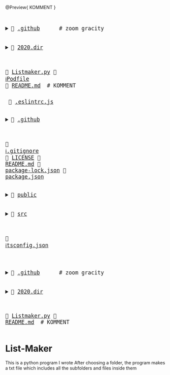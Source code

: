 
@Preview{ KOMMENT }
<big><pre>
<details><summary>📂 <a href="./.github">.github</a>      <span># zoom gracity</span>
</summary><blockquote><details><summary>📂 <a href="./.github/workflows">workflows</a> 
</summary><blockquote>📄 <a href="./.github/workflows/pythonpackage.yml">pythonpackage.yml</a> </blockquote></details></blockquote></details>

<details><summary>📂 <a href="./2020.dir">2020.dir</a> 
</summary><blockquote>📄 <a href="./2020.dir/abc.txt">abc.txt</a> </blockquote></details>

📄 <a href="./Listmaker.py">Listmaker.py</a> 
📄 <a href="https://guides.cocoapods.org/using/the-podfile.html">ℹ️</a><a href="./Podfile">Podfile</a> 
📄 <a href="./README.md">README.md</a>    <span> # KOMMENT</span>
</pre></big>

<big><pre>
📜 <a href="./.eslintrc.js">.eslintrc.js</a> 
<details><summary>📂 <a href="./.github">.github</a> 
</summary><blockquote>📄 <a href="./.github/FUNDING.yml">FUNDING.yml</a> </blockquote></details>

📜 <a href="https://git-scm.com/docs/gitignore">ℹ️</a><a href="./.gitignore">.gitignore</a> 
📄 <a href="./LICENSE">LICENSE</a> 
📄 <a href="./README.md">README.md</a> 
📄 <a href="./package-lock.json">package-lock.json</a> 
📄 <a href="./package.json">package.json</a> 
<details><summary>📂 <a href="./public">public</a> 
</summary><blockquote>📄 <a href="./public/favicon.ico">favicon.ico</a> 
📄 <a href="./public/index.html">index.html</a> </blockquote></details>

<details><summary>📂 <a href="./src">src</a> 
</summary><blockquote>📄 <a href="./src/App.tsx">App.tsx</a> 
<details><summary>📂 <a href="./src/components">components</a> 
</summary><blockquote>📄 <a href="./src/components/BadgesSection.tsx">BadgesSection.tsx</a> 
📄 <a href="./src/components/CommentSection.tsx">CommentSection.tsx</a> 
📄 <a href="./src/components/MarkdownDisplay.tsx">MarkdownDisplay.tsx</a> 
📄 <a href="./src/components/MarkdownDisplayLine.tsx">MarkdownDisplayLine.tsx</a> 
📄 <a href="./src/components/URLBox.tsx">URLBox.tsx</a> 
<details><summary>📂 <a href="./src/components/reusable">reusable</a> 
</summary><blockquote>📄 <a href="./src/components/reusable/Card.tsx">Card.tsx</a> 
📄 <a href="./src/components/reusable/CenteredCol.tsx">CenteredCol.tsx</a> 
📄 <a href="./src/components/reusable/CustomButton.tsx">CustomButton.tsx</a> 
📄 <a href="./src/components/reusable/CustomSecondaryButton.tsx">CustomSecondaryButton.tsx</a> 
📄 <a href="./src/components/reusable/Input.tsx">Input.tsx</a> 
📄 <a href="./src/components/reusable/TextArea.tsx">TextArea.tsx</a> </blockquote></details></blockquote></details>

<details><summary>📂 <a href="./src/images">images</a> 
</summary><blockquote>📄 <a href="./src/images/Demo.gif">Demo.gif</a> </blockquote></details>

📄 <a href="./src/index.css">index.css</a> 
📄 <a href="./src/index.tsx">index.tsx</a> 
📄 <a href="./src/react-app-env.d.ts">react-app-env.d.ts</a> 
<details><summary>📂 <a href="./src/tree">tree</a> 
</summary><blockquote>📄 <a href="./src/tree/constants.ts">constants.ts</a> 
📄 <a href="./src/tree/index.ts">index.ts</a> 
📄 <a href="./src/tree/languageWebsites.ts">languageWebsites.ts</a> 
📄 <a href="./src/tree/types.ts">types.ts</a> </blockquote></details>

<details><summary>📂 <a href="./src/utils">utils</a> 
</summary><blockquote>📄 <a href="./src/utils/Switch.tsx">Switch.tsx</a> 
<details><summary>📂 <a href="./src/utils/createNpmFormatting">createNpmFormatting</a> 
</summary><blockquote>📄 <a href="./src/utils/createNpmFormatting/createNpmFormatting.ts">createNpmFormatting.ts</a> 
📄 <a href="./src/utils/createNpmFormatting/createNpmFormattingTest.ts">createNpmFormattingTest.ts</a> </blockquote></details>

📄 <a href="./src/utils/deepCopyFunction.ts">deepCopyFunction.ts</a> 
<details><summary>📂 <a href="./src/utils/deleteFileFromPath">deleteFileFromPath</a> 
</summary><blockquote>📄 <a href="./src/utils/deleteFileFromPath/deleteFileFromPath.ts">deleteFileFromPath.ts</a> 
📄 <a href="./src/utils/deleteFileFromPath/deleteFileFromPathTest.ts">deleteFileFromPathTest.ts</a> </blockquote></details>

📄 <a href="./src/utils/extractString.ts">extractString.ts</a> 
📄 <a href="./src/utils/filterChange.ts">filterChange.ts</a> 
<details><summary>📂 <a href="./src/utils/formatLanguages">formatLanguages</a> 
</summary><blockquote>📄 <a href="./src/utils/formatLanguages/formatLanguages.ts">formatLanguages.ts</a> 
📄 <a href="./src/utils/formatLanguages/formatLanguagesTest.ts">formatLanguagesTest.ts</a> </blockquote></details>

📄 <a href="./src/utils/generateCoreTest.ts">generateCoreTest.ts</a> 
<details><summary>📂 <a href="./src/utils/generateMarkDownTree">generateMarkDownTree</a> 
</summary><blockquote>📄 <a href="./src/utils/generateMarkDownTree/generateMarkDownTree.ts">generateMarkDownTree.ts</a> 
📄 <a href="./src/utils/generateMarkDownTree/generateMarkDownTreeTest.ts">generateMarkDownTreeTest.ts</a> </blockquote></details>

<details><summary>📂 <a href="./src/utils/getAutoGeneratedCommentForPath">getAutoGeneratedCommentForPath</a> 
</summary><blockquote>📄 <a href="./src/utils/getAutoGeneratedCommentForPath/getAutoGeneratedCommentForPath.ts">getAutoGeneratedCommentForPath.ts</a> 
📄 <a href="./src/utils/getAutoGeneratedCommentForPath/getAutoGeneratedCommentForPathtest.ts">getAutoGeneratedCommentForPathtest.ts</a> </blockquote></details>

📄 <a href="./src/utils/getBuiltinComment.ts">getBuiltinComment.ts</a>           <span> # ";
const END_OF_FILE_COMMENT_PATTERN =</span>
<details><summary>📂 <a href="./src/utils/getCopyToClipboardContents">getCopyToClipboardContents</a> 
</summary><blockquote>📄 <a href="./src/utils/getCopyToClipboardContents/getCopyToClipboardContents.ts">getCopyToClipboardContents.ts</a> 
📄 <a href="./src/utils/getCopyToClipboardContents/getCopyToClipboardContentsTest.ts">getCopyToClipboardContentsTest.ts</a> </blockquote></details>

📄 <a href="./src/utils/getCoreFromTree.ts">getCoreFromTree.ts</a> 
<details><summary>📂 <a href="./src/utils/getFileIconFromFileType">getFileIconFromFileType</a> 
</summary><blockquote>📄 <a href="./src/utils/getFileIconFromFileType/getFileIconFromFileType.ts">getFileIconFromFileType.ts</a> 
📄 <a href="./src/utils/getFileIconFromFileType/getFileIconFromFileTypeTest.ts">getFileIconFromFileTypeTest.ts</a> </blockquote></details>

<details><summary>📂 <a href="./src/utils/getFileTypeFromPath">getFileTypeFromPath</a> 
</summary><blockquote>📄 <a href="./src/utils/getFileTypeFromPath/getFileTypeFromPath.ts">getFileTypeFromPath.ts</a> 
📄 <a href="./src/utils/getFileTypeFromPath/getFileTypeFromPathTest.ts">getFileTypeFromPathTest.ts</a> </blockquote></details>

<details><summary>📂 <a href="./src/utils/getHyperLinkFromPath">getHyperLinkFromPath</a> 
</summary><blockquote>📄 <a href="./src/utils/getHyperLinkFromPath/getHyperLinkFromPath.ts">getHyperLinkFromPath.ts</a> 
📄 <a href="./src/utils/getHyperLinkFromPath/getHyperLinkFromPathtest.ts">getHyperLinkFromPathtest.ts</a> </blockquote></details>

<details><summary>📂 <a href="./src/utils/getLargestFileNameLengthInPath">getLargestFileNameLengthInPath</a> 
</summary><blockquote>📄 <a href="./src/utils/getLargestFileNameLengthInPath/getLargestFileNameLengthInLevel.ts">getLargestFileNameLengthInLevel.ts</a> 
📄 <a href="./src/utils/getLargestFileNameLengthInPath/getLargestFileNameLengthInLevelTest.ts">getLargestFileNameLengthInLevelTest.ts</a> </blockquote></details>

<details><summary>📂 <a href="./src/utils/getOwnerAndRepoFromUrl">getOwnerAndRepoFromUrl</a> 
</summary><blockquote>📄 <a href="./src/utils/getOwnerAndRepoFromUrl/getOwnerAndRepoFromUrl.ts">getOwnerAndRepoFromUrl.ts</a> 
📄 <a href="./src/utils/getOwnerAndRepoFromUrl/getOwnerAndRepoFromUrlTest.ts">getOwnerAndRepoFromUrlTest.ts</a> </blockquote></details>

📄 <a href="./src/utils/getPreviousTree.ts">getPreviousTree.ts</a> 
📄 <a href="./src/utils/getWebsiteForLanguage.ts">getWebsiteForLanguage.ts</a> 
<details><summary>📂 <a href="./src/utils/repoToBadge">repoToBadge</a> 
</summary><blockquote>📄 <a href="./src/utils/repoToBadge/repoToBadge.ts">repoToBadge.ts</a> 
📄 <a href="./src/utils/repoToBadge/repoToBadgeTest.ts">repoToBadgeTest.ts</a> </blockquote></details>

<details><summary>📂 <a href="./src/utils/selectFoldersOnly">selectFoldersOnly</a> 
</summary><blockquote>📄 <a href="./src/utils/selectFoldersOnly/selectFoldersOnly.ts">selectFoldersOnly.ts</a> 
📄 <a href="./src/utils/selectFoldersOnly/selectFoldersOnlyTest.ts">selectFoldersOnlyTest.ts</a> </blockquote></details>

<details><summary>📂 <a href="./src/utils/selectRootCores">selectRootCores</a> 
</summary><blockquote>📄 <a href="./src/utils/selectRootCores/SelectRootCoresTest.ts">SelectRootCoresTest.ts</a> 
📄 <a href="./src/utils/selectRootCores/selectRootCores.ts">selectRootCores.ts</a> </blockquote></details>

<details><summary>📂 <a href="./src/utils/setCommentForPath">setCommentForPath</a> 
</summary><blockquote>📄 <a href="./src/utils/setCommentForPath/setCommentForPath.ts">setCommentForPath.ts</a> 
📄 <a href="./src/utils/setCommentForPath/setCommentForPathtest.ts">setCommentForPathtest.ts</a> </blockquote></details>

📄 <a href="./src/utils/tagWrap.ts">tagWrap.ts</a> 
<details><summary>📂 <a href="./src/utils/undoDeletions">undoDeletions</a> 
</summary><blockquote>📄 <a href="./src/utils/undoDeletions/undoDeletions.ts">undoDeletions.ts</a> 
📄 <a href="./src/utils/undoDeletions/undoDeletionsTest.ts">undoDeletionsTest.ts</a> </blockquote></details></blockquote></details></blockquote></details>

📄 <a href="https://www.typescriptlang.org/">ℹ️</a><a href="./tsconfig.json">tsconfig.json</a> 
</pre></big>

<big><pre>
<details><summary>📂 <a href="./.github">.github</a>      <span># zoom gracity</span>
</summary><blockquote><details><summary>📂 <a href="./.github/workflows">workflows</a> 
</summary><blockquote>📄 <a href="./.github/workflows/pythonpackage.yml">pythonpackage.yml</a> </blockquote></details></blockquote></details>

<details><summary>📂 <a href="./2020.dir">2020.dir</a> 
</summary><blockquote>📄 <a href="./2020.dir/abc.txt">abc.txt</a> </blockquote></details>

📄 <a href="./Listmaker.py">Listmaker.py</a> 
📄 <a href="./README.md">README.md</a>    <span> # KOMMENT</span>
</pre></big>
# List-Maker

This is a python program I wrote
After choosing a folder, the program makes a txt file which includes all the subfolders and files inside them

